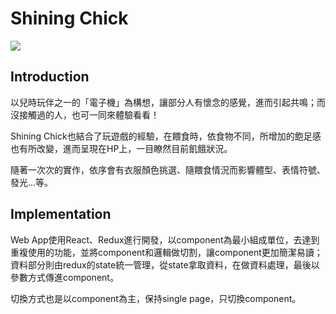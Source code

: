 # Shining Chick
![](https://shining-chick.firebaseapp.com/images/chick.jpg)

## Introduction

以兒時玩伴之一的「電子機」為構想，讓部分人有懷念的感覺，進而引起共鳴；而沒接觸過的人，也可一同來體驗看看！

Shining Chick也結合了玩遊戲的經驗，在餵食時，依食物不同，所增加的飽足感也有所改變，進而呈現在HP上，一目瞭然目前飢餓狀況。

隨著一次次的實作，依序會有衣服顏色挑選、隨餵食情況而影響體型、表情符號、發光...等。

## Implementation

Web App使用React、Redux進行開發，以component為最小組成單位，去達到重複使用的功能，並將component和邏輯做切割，讓component更加簡潔易讀；資料部分則由redux的state統一管理，從state拿取資料，在做資料處理，最後以參數方式傳進component。

切換方式也是以component為主，保持single page，只切換component。

